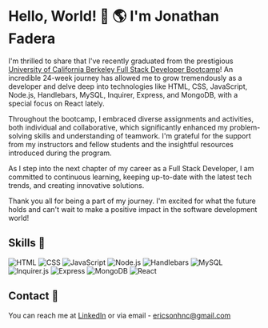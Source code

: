 # Hello, World! 👋 🌎 I'm Jonathan Fadera

I'm thrilled to share that I've recently graduated from the prestigious [University of California Berkeley Full Stack Developer Bootcamp](https://bootcamp.berkeley.edu/coding/)! An incredible 24-week journey has allowed me to grow tremendously as a developer and delve deep into technologies like HTML, CSS, JavaScript, Node.js, Handlebars, MySQL, Inquirer, Express, and MongoDB, with a special focus on React lately.

Throughout the bootcamp, I embraced diverse assignments and activities, both individual and collaborative, which significantly enhanced my problem-solving skills and understanding of teamwork. I'm grateful for the support from my instructors and fellow students and the insightful resources introduced during the program.

As I step into the next chapter of my career as a Full Stack Developer, I am committed to continuous learning, keeping up-to-date with the latest tech trends, and creating innovative solutions.

Thank you all for being a part of my journey. I'm excited for what the future holds and can't wait to make a positive impact in the software development world!

## Skills 🚀

![HTML](https://img.shields.io/badge/HTML-E34F26?style=for-the-badge&logo=html5&logoColor=white)
![CSS](https://img.shields.io/badge/CSS-1572B6?style=for-the-badge&logo=css3&logoColor=white)
![JavaScript](https://img.shields.io/badge/JavaScript-F7DF1E?style=for-the-badge&logo=javascript&logoColor=black)
![Node.js](https://img.shields.io/badge/Node.js-43853D?style=for-the-badge&logo=node-dot-js&logoColor=white)
![Handlebars](https://img.shields.io/badge/Handlebars-f0772b?style=for-the-badge&logo=handlebars&logoColor=white)
![MySQL](https://img.shields.io/badge/MySQL-4479A1?style=for-the-badge&logo=mysql&logoColor=white)
![Inquirer.js](https://img.shields.io/badge/Inquirer.js-6600FF?style=for-the-badge)
![Express](https://img.shields.io/badge/Express-000000?style=for-the-badge&logo=express&logoColor=white)
![MongoDB](https://img.shields.io/badge/MongoDB-4EA94B?style=for-the-badge&logo=mongodb&logoColor=white)
![React](https://img.shields.io/badge/React-20232A?style=for-the-badge&logo=react&logoColor=61DAFB)

## Contact 📧

You can reach me at [LinkedIn](www.linkedin.com/in/jonathan-fadera-b92a9627b) or via email - ericsonhnc@gmail.com
